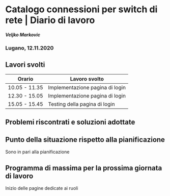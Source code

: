 # Catalogo connessioni per switch di rete | Diario di lavoro
##### Veljko Markovic
### Lugano, 12.11.2020

## Lavori svolti


|Orario        |Lavoro svolto                 |
|--------------|------------------------------|
|10.05 - 11.35      |Implementazione pagina di login      |
|12.30 - 15.05      |Implementazione pagina di login      |
|15.05 - 15.45      |Testing della pagina di login        |


##  Problemi riscontrati e soluzioni adottate


##  Punto della situazione rispetto alla pianificazione
Sono in pari alla pianificazione

## Programma di massima per la prossima giornata di lavoro
Inizio delle pagine dedicate ai ruoli